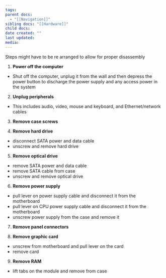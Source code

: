 ```yaml
---
tags: 
parent docs:
  - "[[Navigation]]"
sibling docs: "[[Hardware]]"
child docs: 
date created: ""
last updated: 
media:
---
```

Steps might have to be re arranged to allow for proper disassembly

1. **Power off the computer**
- Shut off the computer, unplug it from the wall and then depress the power button to discharge the power supply and any access power in the system

2. **Unplug peripherals** 
- This includes audio, video, mouse and keyboard, and Ethernet/network cables

3. **Remove case screws**

4. **Remove hard drive**
- disconnect SATA power and data cable
- unscrew and remove hard drive

5. **Remove optical drive**
- remove SATA power and data cable
- remove SATA cable from case
- unscrew and remove optical drive

6. **Remove power supply**
- pull lever on power supply cable and disconnect it from the motherboard
- pull lever on CPU power supply cable and disconnect it from the motherboard
- unscrew power supply from the case and remove it

7. **Remove panel connectors**

8. **Remove graphic card**
- unscrew from motherboard and pull lever on the card
- remove card

9. **Remove RAM**
- lift tabs on the module and remove from case